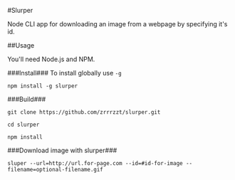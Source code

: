 #Slurper

Node CLI app for downloading an image from a webpage by specifying it's id.

##Usage

You'll need Node.js and NPM.

###Install###
To install globally use ```-g```

```
npm install -g slurper
```

###Build###

```
git clone https://github.com/zrrrzzt/slurper.git

cd slurper

npm install
```

###Download image with slurper###

```
sluper --url=http://url.for-page.com --id=#id-for-image --filename=optional-filename.gif
```

